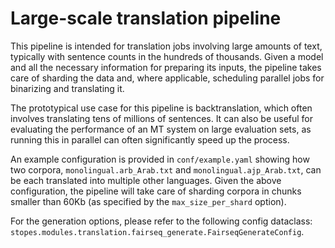 # Large-scale translation pipeline

This pipeline is intended for translation jobs involving large amounts of text,
typically with sentence counts in the hundreds of thousands. Given a model and all the
necessary information for preparing its inputs, the pipeline takes care of sharding the
data and, where applicable, scheduling parallel jobs for binarizing and translating it.

The prototypical use case for this pipeline is backtranslation, which often involves
translating tens of millions of sentences. It can also be useful for evaluating the
performance of an MT system on large evaluation sets, as running this in parallel can
often significantly speed up the process.

An example configuration is provided in `conf/example.yaml` showing how two corpora,
`monolingual.arb_Arab.txt` and `monolingual.ajp_Arab.txt`, can be each translated into
multiple other languages. Given the above configuration, the pipeline will take care of
sharding corpora in chunks smaller than 60Kb (as specified by the `max_size_per_shard`
option).

For the generation options, please refer to the following config dataclass:
`stopes.modules.translation.fairseq_generate.FairseqGenerateConfig`.
